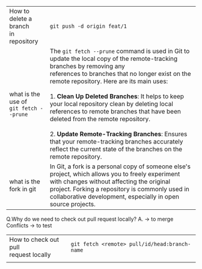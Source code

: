 
|                                            |                                                                                                                                                                                                                                                                                                                                                                                                                                                                                                                                                                                                 |
| ------------------------------------------ | ----------------------------------------------------------------------------------------------------------------------------------------------------------------------------------------------------------------------------------------------------------------------------------------------------------------------------------------------------------------------------------------------------------------------------------------------------------------------------------------------------------------------------------------------------------------------------------------------- |
| How to delete a branch<br>in repository    | `git push -d origin feat/1`                                                                                                                                                                                                                                                                                                                                                                                                                                                                                                                                                                     |
| what is the use of <br>`git fetch --prune` | The `git fetch --prune` command is used in Git to update the local copy of the remote-tracking branches by removing any <br>references to branches that no longer exist on the remote repository. Here are its main uses:<br><br>1. **Clean Up Deleted Branches**: It helps to keep your local repository clean by deleting local references to remote branches that have been deleted from the remote repository.<br>    <br>2. **Update Remote-Tracking Branches**: Ensures that your remote-tracking branches accurately reflect the current state of the branches on the remote repository. |
| what is the fork in git                    | In Git, a fork is a personal copy of someone else's project, which allows you to freely experiment with changes without affecting the original project. Forking a repository is commonly used in collaborative development, especially in open source projects.                                                                                                                                                                                                                                                                                                                                 |
Q.Why do we need to check out pull request locally?
A. 
-> to merge Conflicts
-> to test

|                                          |                                               |
| ---------------------------------------- | --------------------------------------------- |
| How to check out pull<br>request locally | `git fetch <remote> pull/id/head:branch-name` |
|                                          |                                               |
